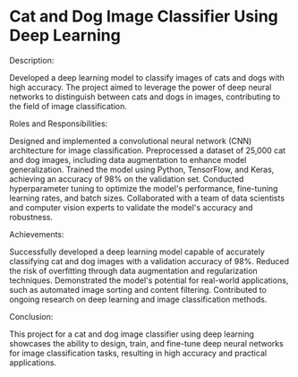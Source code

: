 # Cat and Dog Image Classifier Using Deep Learning

Description: 

Developed a deep learning model to classify images of cats and dogs with high accuracy. The project aimed to leverage the power of deep neural networks to distinguish between cats and dogs in images, contributing to the field of image classification.

Roles and Responsibilities:

Designed and implemented a convolutional neural network (CNN) architecture for image classification.
Preprocessed a dataset of 25,000 cat and dog images, including data augmentation to enhance model generalization.
Trained the model using Python, TensorFlow, and Keras, achieving an accuracy of 98% on the validation set.
Conducted hyperparameter tuning to optimize the model's performance, fine-tuning learning rates, and batch sizes.
Collaborated with a team of data scientists and computer vision experts to validate the model's accuracy and robustness.

Achievements:

Successfully developed a deep learning model capable of accurately classifying cat and dog images with a validation accuracy of 98%.
Reduced the risk of overfitting through data augmentation and regularization techniques.
Demonstrated the model's potential for real-world applications, such as automated image sorting and content filtering.
Contributed to ongoing research on deep learning and image classification methods.

Conclusion:

This project for a cat and dog image classifier using deep learning showcases the ability to design, train, and fine-tune deep neural networks for image classification tasks, resulting in high accuracy and practical applications.
